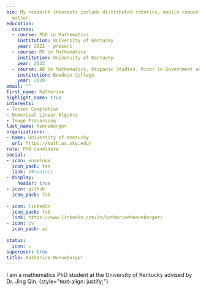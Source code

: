 ```yaml
---
bio: My research interests include distributed robotics, mobile computing and programmable
  matter.
education:
  courses:
  - course: PhD in Mathematics
    institution: University of Kentucky
    year: 2022 - present
  - course: MS in Mathematics
    institution: University of Kentucky
    year: 2022
  - course: AB in Mathematics, Hispanic Studies. Minor in Government and Legal Studies 
    institution: Bowdoin College
    year: 2020 
email: ""
first_name: Katherine
highlight_name: true
interests:
- Tensor Completion
- Numerical Linear Algebra
- Image Processing
last_name: Henneberger
organizations:
- name: University of Kentucky
  url: https://math.as.uky.edu/
role: PhD candidate
social:
- icon: envelope
  icon_pack: fas
  link: /#contact
- display:
    header: true
- icon: github
  icon_pack: fab
  
- icon: linkedin
  icon_pack: fab
  link: https://www.linkedin.com/in/katherinehenneberger/
- icon: cv
  icon_pack: ai
  
status:
  icon: ☕️
superuser: true
title: Katherine Henneberger
---
```


I am a mathematics PhD student at the University of Kentucky advised by Dr. Jing Qin. 
{style="text-align: justify;"}
